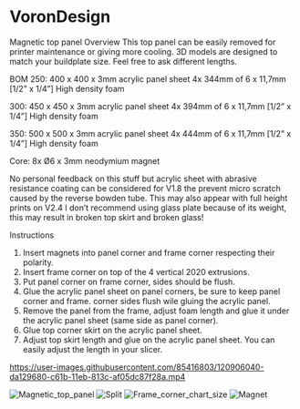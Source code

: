 # VoronDesign
Magnetic top panel
Overview
This top panel can be easily removed for printer maintenance or giving more cooling.
3D models are designed to match your buildplate size. Feel free to ask different lengths.


BOM
250: 400 x 400 x 3mm acrylic panel sheet
        4x 344mm of 6 x 11,7mm [1/2” x 1/4”] High density foam

300: 450 x 450 x 3mm acrylic panel sheet
        4x 394mm of 6 x 11,7mm [1/2” x 1/4”] High density foam

350: 500 x 500 x 3mm acrylic panel sheet
        4x 444mm of 6 x 11,7mm [1/2” x 1/4”] High density foam

Core:
8x Ø6 x 3mm neodymium magnet

No personal feedback on this stuff but acrylic sheet with abrasive resistance coating can be considered for V1.8 the prevent micro scratch caused by the reverse bowden tube. This may also appear with full height prints on V2.4
I don’t recommend using glass plate because of its weight, this may result in broken top skirt and broken glass!


Instructions
1. Insert magnets into panel corner and frame corner respecting their polarity.
2. Insert frame corner on top of the 4 vertical 2020 extrusions.
3. Put panel corner on frame corner, sides should be flush.
4. Glue the acrylic panel sheet on panel corners, be sure to keep panel corner and frame. corner sides flush wile gluing the acrylic panel.
5. Remove the panel from the frame, adjust foam length and glue it under the acrylic panel sheet (same side as panel corner).
6. Glue top corner skirt on the acrylic panel sheet.
7. Adjust top skirt length and glue on the acrylic panel sheet. You can easily adjust the length in your slicer.

https://user-images.githubusercontent.com/85416803/120906040-da129680-c61b-11eb-813c-af05dc87f28a.mp4

	
![Magnetic_top_panel](https://user-images.githubusercontent.com/85416803/120905966-53f65000-c61b-11eb-8367-2481f096431a.jpg)
![Split](https://user-images.githubusercontent.com/85416803/120906056-f0b8ed80-c61b-11eb-85a5-56ec779e1308.jpg)
![Frame_corner_chart_size](https://user-images.githubusercontent.com/85416803/120906058-f6163800-c61b-11eb-8197-42b68839e545.jpg)
![Magnet](https://user-images.githubusercontent.com/85416803/120906066-fb738280-c61b-11eb-82ce-0a0c3a60e3ae.jpg)



